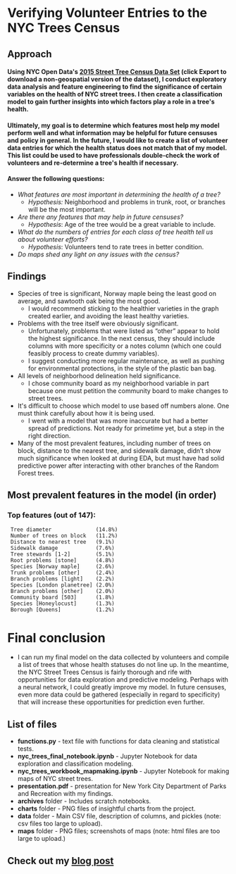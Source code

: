 # Verifying Volunteer Entries to the NYC Trees Census
    
## Approach
#### Using NYC Open Data's [2015 Street Tree Census Data Set](https://data.cityofnewyork.us/Environment/2015-Street-Tree-Census-Tree-Data/pi5s-9p35) (click **Export** to download a non-geospatial version of the dataset), I conduct exploratory data analysis and feature engineering to find the significance of certain variables on the health of NYC street trees. I then create a classification model to gain further insights into which factors play a role in a tree's health.

#### Ultimately, my goal is to determine which features most help my model perform well and what information may be helpful for future censuses and policy in general. In the future, I would like to create a list of volunteer data entries for which the health status does not match that of my model. This list could be used to have professionals double-check the work of volunteers and re-determine a tree's health if necessary.

#### Answer the following questions:
- *What features are most important in determining the health of a tree?*
    - *Hypothesis:* Neighborhood and problems in trunk, root, or branches will be the most important.
- *Are there any features that may help in future censuses?*
    - *Hypothesis*: Age of the tree would be a great variable to include.
- *What do the numbers of entries for each class of tree health tell us about volunteer efforts?*
    - *Hypothesis*: Volunteers tend to rate trees in better condition.
- *Do maps shed any light on any issues with the census?*

## Findings
* Species of tree is significant, Norway maple being the least good on average, and sawtooth oak being the most good.
    * I would recommend sticking to the healthier varieties in the graph created earlier, and avoiding the least healthy varieties.
* Problems with the tree itself were obviously significant.
    * Unfortunately, problems that were listed as “other” appear to hold the highest significance. In the next census, they should include columns with more specificity or a notes column (which one could feasibly process to create dummy variables).
    * I suggest conducting more regular maintenance, as well as pushing for environmental protections, in the style of the plastic ban bag.
* All levels of neighborhood delineation held significance.
    * I chose community board as my neighborhood variable in part because one must petition the community board to make changes to street trees.
* It's difficult to choose which model to use based off numbers alone. One must think carefully about how it is being used.
    * I went with a model that was more inaccurate but had a better spread of predictions. Not ready for primetime yet, but a step in the right direction.
* Many of the most prevalent features, including number of trees on block, distance to the nearest tree, and sidewalk damage, didn’t show much significance when looked at during EDA, but must have had solid predictive power after interacting with other branches of the Random Forest trees.

## Most prevalent features in the model (in order)
### Top features (out of 147):
     Tree diameter              (14.8%)
     Number of trees on block   (11.2%)
     Distance to nearest tree   (9.1%)
     Sidewalk damage            (7.6%)
     Tree stewards [1-2]        (5.1%)
     Root problems [stone]      (4.8%)
     Species [Norway maple]     (2.6%)
     Trunk problems [other]     (2.4%)
     Branch problems [light]    (2.2%)
     Species [London planetree] (2.0%)
     Branch problems [other]    (2.0%)
     Community board [503]      (1.8%)
     Species [Honeylocust]      (1.3%)
     Borough [Queens]           (1.2%)


# Final conclusion
* I can run my final model on the data collected by volunteers and compile a list of trees that whose health statuses do not line up. In the meantime, the NYC Street Trees Census is fairly thorough and rife with opportunities for data exploration and predictive modeling. Perhaps with a neural network, I could greatly improve my model. In future censuses, even more data could be gathered (especially in regard to specificity) that will increase these opportunities for prediction even further.

## List of files
* **functions.py** - text file with functions for data cleaning and statistical tests.
* **nyc_trees_final_notebook.ipynb** - Jupyter Notebook for data exploration and classification modeling.
* **nyc_trees_workbook_mapmaking.ipynb** - Jupyter Notebook for making maps of NYC street trees.
* **presentation.pdf** - presentation for New York City Department of Parks and Recreation with my findings.
* **archives** folder - Includes scratch notebooks.
* **charts** folder - PNG files of insightful charts from the project.
* **data** folder - Main CSV file, description of columns, and pickles (note: csv files too large to upload).
* **maps** folder - PNG files; screenshots of maps (note: html files are too large to upload.)



## Check out my [blog post](https://medium.com/@joshua.szymanowski/new-york-forest-rangers-d11b19e386a8)
